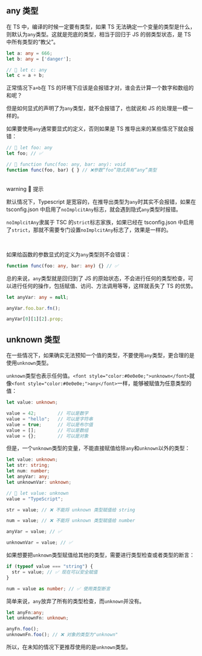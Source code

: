 ## <font style="background-color:#74B602;"> </font> any 类型
在 TS 中，编译的时候一定要有类型，如果 TS 无法确定一个变量的类型是什么，则默认为`any`类型。这就是兜底的类型，相当于回归于 JS 的弱类型状态，是 TS 中所有类型的“教父”。

```typescript
let a: any = 666;
let b: any = ['danger'];

// 🤔 let c: any
let c = a + b;
```

正常情况下`a+b`在 TS 的环境下应该是会报错才对，谁会去计算一个数字和数组的和呢？

但是如何显式的声明了为`any`类型，就不会报错了，也就说和 JS 的处理是一模一样的。



如果要使用`any`通常要显式的定义，否则如果是 TS 推导出来的某些情况下就会报错：

```typescript
// 🤔 let foo: any
let foo; // ✅

// 🤔 function func(foo: any, bar: any): void
function func(foo, bar) { } // ❌参数“foo”隐式具有“any”类型
```

<br/>warning
🔔 提示

默认情况下，Typescript 是宽容的，在推导出类型为`any`时其实不会报错，如果在 tsconfig.json 中启用了`noImplcitAny`标志，就会遇到隐式`any`类型时报错。

`noImplcitAny`隶属于 TSC 的`strict`标志家族，如果已经在 tsconfig.json 中启用了`strict`，那就不需要专门设置`noImplcitAny`标志了，效果是一样的。

<br/>



如果给函数的参数显式的定义为`any`类型则不会错误：

```typescript
function func(foo: any, bar: any) {} // ✅
```



总的来说，`any`类型就是回归到了 JS 的原始状态，不会进行任何的类型检查，可以进行任何的操作，包括赋值、访问、方法调用等等，这样就丢失了 TS 的优势。

```typescript
let anyVar: any = null;

anyVar.foo.bar.fn();

anyVar[0][1][2].prop;
```



## <font style="background-color:#74B602;"> </font> unknown 类型
在一些情况下，如果确实无法预知一个值的类型，不要使用`any`类型，更合理的是使用`unknown`类型。

`unknown`类型也表示任何值。`<font style="color:#0e0e0e;">unknown</font>`<font style="color:#0e0e0e;">就像</font>`<font style="color:#0e0e0e;">any</font>`<font style="color:#0e0e0e;">一样，能够被赋值为任意类型的值：</font>

```typescript
let value: unknown;

value = 42;        // 可以是数字
value = "hello";   // 可以是字符串
value = true;      // 可以是布尔值
value = [];        // 可以是数组
value = {};        // 可以是对象
```

但是，一个`unknown`类型的变量，不能直接赋值给除`any`和`unknown`以外的类型：

```typescript
let value: unknown;
let str: string;
let num: number;
let anyVar: any;
let unknownVar: unknown;

// 🤔 let value: unknown
value = "TypeScript";

str = value; // ❌ 不能将 unknown 类型赋值给 string

num = value; // ❌ 不能将 unknown 类型赋值给 number

anyVar = value; // ✅

unknownVar = value; // ✅
```



如果想要把`unknown`类型赋值给其他的类型，需要进行类型检查或者类型的断言：

```typescript
if (typeof value === "string") {
  str = value; // ✅ 现在可以安全赋值
}

num = value as number; // ✅ 使用类型断言
```



简单来说，`any`放弃了所有的类型检查，而`unknown`并没有。

```typescript
let anyFn:any;
let unknownFn: unknown;

anyFn.foo();
unknownFn.foo(); // ❌ 对象的类型为"unknown"
```

所以，在未知的情况下更推荐使用的是`unknown`类型。

